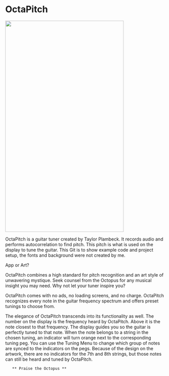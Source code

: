 # OctaPitch

<img src="https://user-images.githubusercontent.com/28762594/32516272-a207c518-c3b7-11e7-815e-707010b06b24.png" width="374" height="666">

OctaPitch is a guitar tuner created by Taylor Plambeck. It records audio and performs autocorrelation to find pitch. This pitch is what is used on the display to tune the guitar. This Git is to show example code and project setup, the fonts and background were not created by me. 

App or Art?

 OctaPitch combines a high standard for pitch recognition and an art style of unwavering mystique.  Seek counsel from the Octopus for any musical insight you may need.  Why not let your tuner inspire you?  
 
  OctaPitch comes with no ads, no loading screens, and no charge.  OctaPitch recognizes every note in the guitar frequency spectrum and offers preset tunings to choose from.  
  
  The elegance of OctaPitch transcends into its functionality as well.  The number on the display is the frequency heard by OctaPitch.  Above it is the note closest to that frequency.  The display guides you so the guitar is perfectly tuned to that note.  When the note belongs to a string in the chosen tuning, an indicator will turn orange next to the corresponding tuning peg.  You can use the Tuning Menu to change which group of notes are synced to the indicators on the pegs.   Because of the design on the artwork, there are no indicators for the 7th and 8th strings, but those notes can still be heard and tuned by OctaPitch.

       ** Praise the Octopus ** 
